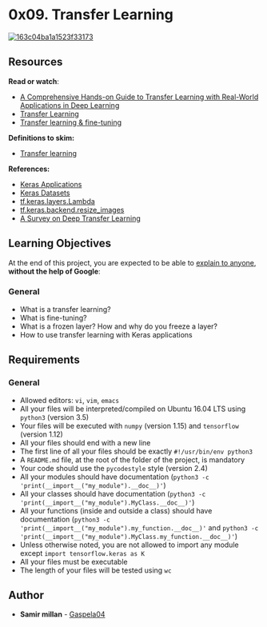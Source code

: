 <h1 class="gap">0x09. Transfer Learning</h1>

<article id="description" class="gap formatted-content">
    <p><a href="https://ibb.co/x6C73vZ"><img src="https://i.ibb.co/M72C9Td/163c04ba1a1523f33173.jpg" alt="163c04ba1a1523f33173" border="0"></a></p>

<h2>Resources</h2>

<p><strong>Read or watch</strong>:</p>

<ul>
<li><a href="/rltoken/KWy_8ZkKhS7UuU46iZ14uQ" title="A Comprehensive Hands-on Guide to Transfer Learning with Real-World Applications in Deep Learning" target="_blank">A Comprehensive Hands-on Guide to Transfer Learning with Real-World Applications in Deep Learning</a> </li>
<li><a href="/rltoken/4NuXO5rWno8j5WICOJRUmA" title="Transfer Learning" target="_blank">Transfer Learning</a></li>
<li><a href="/rltoken/Y1-2QzyrmmcV1fJWbzk7FA" title="Transfer learning &amp; fine-tuning" target="_blank">Transfer learning &amp; fine-tuning</a></li>
</ul>

<p><strong>Definitions to skim:</strong></p>

<ul>
<li><a href="/rltoken/iDLig1rnDoigSnqiqaxcYg" title="Transfer learning" target="_blank">Transfer learning</a> </li>
</ul>

<p><strong>References:</strong></p>

<ul>
<li><a href="/rltoken/tbgCxEaDctl-CBoEe1hl8g" title="Keras Applications" target="_blank">Keras Applications</a> </li>
<li><a href="/rltoken/Ji49yZq_AF5XkQXrp9CVUg" title="Keras Datasets" target="_blank">Keras Datasets</a> </li>
<li><a href="/rltoken/VVxWUZmuV43EajhxyxAbKw" title="tf.keras.layers.Lambda" target="_blank">tf.keras.layers.Lambda</a></li>
<li><a href="/rltoken/snC8wvyvcS2z9K8jWMjb7A" title="tf.keras.backend.resize_images" target="_blank">tf.keras.backend.resize_images</a></li>
<li><a href="/rltoken/094hW_tsJrotSljWeiCSSA" title="A Survey on Deep Transfer Learning" target="_blank">A Survey on Deep Transfer Learning</a> </li>
</ul>

<h2>Learning Objectives</h2>

<p>At the end of this project, you are expected to be able to <a href="/rltoken/gzMye98WMCw3bLTsV-ui0Q" title="explain to anyone" target="_blank">explain to anyone</a>, <strong>without the help of Google</strong>:</p>

<h3>General</h3>

<ul>
<li>What is a transfer learning?</li>
<li>What is fine-tuning?</li>
<li>What is a frozen layer? How and why do you freeze a layer?</li>
<li>How to use transfer learning with Keras applications</li>
</ul>

<h2>Requirements</h2>

<h3>General</h3>

<ul>
<li>Allowed editors: <code>vi</code>, <code>vim</code>, <code>emacs</code></li>
<li>All your files will be interpreted/compiled on Ubuntu 16.04 LTS using <code>python3</code> (version 3.5)</li>
<li>Your files will be executed with <code>numpy</code> (version 1.15) and <code>tensorflow</code> (version 1.12)</li>
<li>All your files should end with a new line</li>
<li>The first line of all your files should be exactly <code>#!/usr/bin/env python3</code></li>
<li>A <code>README.md</code> file, at the root of the folder of the project, is mandatory</li>
<li>Your code should use the <code>pycodestyle</code> style (version 2.4)</li>
<li>All your modules should have documentation (<code>python3 -c 'print(__import__("my_module").__doc__)'</code>)</li>
<li>All your classes should have documentation (<code>python3 -c 'print(__import__("my_module").MyClass.__doc__)'</code>)</li>
<li>All your functions (inside and outside a class) should have documentation (<code>python3 -c 'print(__import__("my_module").my_function.__doc__)'</code> and <code>python3 -c 'print(__import__("my_module").MyClass.my_function.__doc__)'</code>)</li>
<li>Unless otherwise noted, you are not allowed to import any module except <code>import tensorflow.keras as K</code></li>
<li>All your files must be executable</li>
<li>The length of your files will be tested using <code>wc</code></li>
</ul>

  </article>

## Author
* **Samir millan** - [Gaspela04](https://github.com/Gaspela04)
